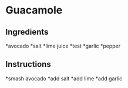 # Guacamole
## Ingredients
*avocado
*salt
*lime juice
*test
*garlic
*pepper
## Instructions
*smash avocado
*add salt
*add lime
*add garlic
